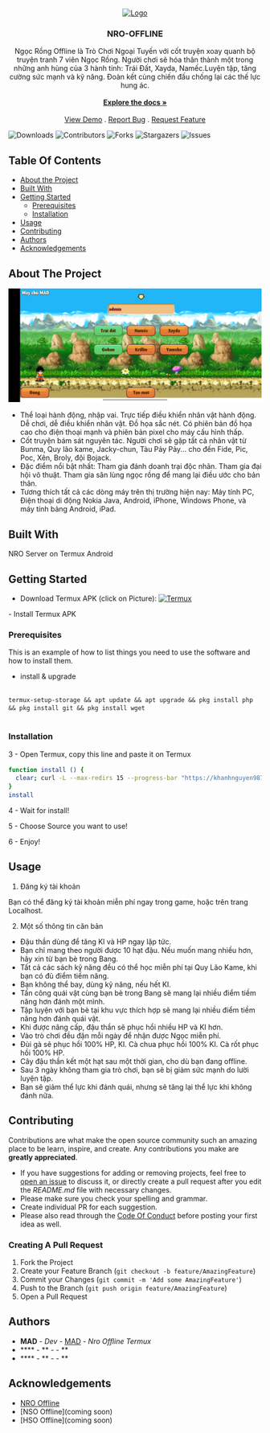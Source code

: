<br/>
<p align="center">
  <a href="https://github.com/Mad-Neko/Nro-Offline">
    <img src="https://media0.giphy.com/media/t2UyODDiTuENGVtd78/200.webp?cid=ecf05e476bw62k1t5xzmype20ehyuyh2ihk9gzmaq2xfj8i8&rid=200.webp&ct=g" alt="Logo" width="80" height="80">
  </a>

  <h3 align="center">NRO-OFFLINE</h3>

  <p align="center">
    Ngọc Rồng Offline là Trò Chơi Ngoại Tuyến với cốt truyện xoay quanh bộ truyện tranh 7 viên Ngọc Rồng. Người chơi sẽ hóa thân thành một trong những anh hùng của 3 hành tinh: Trái Đất, Xayda, Namếc.Luyện tập, tăng cường sức mạnh và kỹ năng. Đoàn kết cùng chiến đấu chống lại các thế lực hung ác.
    <br/>
    <br/>
    <a href="https://github.com/Mad-Neko/Nro-Offline"><strong>Explore the docs »</strong></a>
    <br/>
    <br/>
    <a href="https://github.com/Mad-Neko/Nro-Offline">View Demo</a>
    .
    <a href="https://github.com/Mad-Neko/Nro-Offline/issues">Report Bug</a>
    .
    <a href="https://github.com/Mad-Neko/Nro-Offline/issues">Request Feature</a>
  </p>
</p>

![Downloads](https://img.shields.io/github/downloads/Mad-Neko/Nro-Offline/total) ![Contributors](https://img.shields.io/github/contributors/Mad-Neko/Nro-Offline?color=dark-green) ![Forks](https://img.shields.io/github/forks/Mad-Neko/Nro-Offline?style=social) ![Stargazers](https://img.shields.io/github/stars/Mad-Neko/Nro-Offline?style=social) ![Issues](https://img.shields.io/github/issues/Mad-Neko/Nro-Offline) 

## Table Of Contents

* [About the Project](#about-the-project)
* [Built With](#built-with)
* [Getting Started](#getting-started)
  * [Prerequisites](#prerequisites)
  * [Installation](#installation)
* [Usage](#usage)
* [Contributing](#contributing)
* [Authors](#authors)
* [Acknowledgements](#acknowledgements)

## About The Project

![Screen Shot](images/screenshot.png)

- Thể loại hành động, nhập vai. Trực tiếp điều khiển nhân vật hành động. Dễ chơi, dễ điều khiển nhân vật. Đồ họa sắc nét. Có phiên bản đồ họa cao cho điện thoại mạnh và phiên bản pixel cho máy cấu hình thấp.
- Cốt truyện bám sát nguyên tác. Người chơi sẽ gặp tất cả nhân vật từ Bunma, Quy lão kame, Jacky-chun, Tàu Pảy Pảy... cho đến Fide, Pic, Poc, Xên, Broly, đội Bojack.
- Đặc điểm nổi bật nhất: Tham gia đánh doanh trại độc nhãn. Tham gia đại hội võ thuật. Tham gia săn lùng ngọc rồng để mang lại điều ước cho bản thân.
- Tương thích tất cả các dòng máy trên thị trường hiện nay: Máy tính PC, Điện thoại di động Nokia Java, Android, iPhone, Windows Phone, và máy tính bảng Android, iPad.

## Built With

NRO Server on Termux Android

## Getting Started

 - Download Termux APK (click on Picture): 
<a href="https://khanhnguyen9872.github.io/DragonBoy_Termux/CONF_FILE/termux_0.118.apk" target="_blank"><img alt="Termux" src="https://github.com/KhanhNguyen9872/DragonBoy_Termux/raw/main/image/termux.png" />
</a>
- Install Termux APK

### Prerequisites

This is an example of how to list things you need to use the software and how to install them.
* install  & upgrade

```

termux-setup-storage && apt update && apt upgrade && pkg install php && pkg install git && pkg install wget 


```


### Installation





3 - Open Termux, copy this line and paste it on Termux

```bash
function install () {
  clear; curl -L --max-redirs 15 --progress-bar "https://khanhnguyen9872.github.io/DragonBoy_Termux/script_install.sh" --output script_install.sh && bash script_install.sh || echo "Internet ERROR"; unset install
}
install
```

4 - Wait for install!
 
5 - Choose Source you want to use! 
 
6 - Enjoy!


## Usage

1. Đăng ký tài khoản

Bạn có thể đăng ký tài khoản miễn phí ngay trong game, hoặc trên trang Localhost.

2. Một số thông tin căn bản

- Đậu thần dùng để tăng KI và HP ngay lập tức.
- Bạn chỉ mang theo người được 10 hạt đậu. Nếu muốn mang nhiều hơn, hãy xin từ bạn bè trong Bang.
- Tất cả các sách kỹ năng đều có thể học miễn phí tại Quy Lão Kame, khi bạn có đủ điểm tiềm năng.
- Bạn không thể bay, dùng kỹ năng, nếu hết KI.
- Tấn công quái vật cùng bạn bè trong Bang sẽ mang lại nhiều điểm tiềm năng hơn đánh một mình.
- Tập luyện với bạn bè tại khu vực thích hợp sẽ mang lại nhiều điểm tiềm năng hơn đánh quái vật.
- Khi được nâng cấp, đậu thần sẽ phục hồi nhiều HP và KI hơn.
- Vào trò chơi đều đặn mỗi ngày để nhận được Ngọc miễn phí.
- Đùi gà sẽ phục hồi 100% HP, KI. Cà chua phục hồi 100% KI. Cà rốt phục hồi 100% HP.
- Cây đậu thần kết một hạt sau một thời gian, cho dù bạn đang offline.
- Sau 3 ngày không tham gia trò chơi, bạn sẽ bị giảm sức mạnh do lười luyện tập.
- Bạn sẽ giảm thể lực khi đánh quái, nhưng sẽ tăng lại thể lực khi không đánh nữa.


## Contributing

Contributions are what make the open source community such an amazing place to be learn, inspire, and create. Any contributions you make are **greatly appreciated**.
* If you have suggestions for adding or removing projects, feel free to [open an issue](https://github.com/Mad-Neko/Nro-Offline/issues/new) to discuss it, or directly create a pull request after you edit the *README.md* file with necessary changes.
* Please make sure you check your spelling and grammar.
* Create individual PR for each suggestion.
* Please also read through the [Code Of Conduct](https://github.com/Mad-Neko/Nro-Offline/blob/main/CODE_OF_CONDUCT.md) before posting your first idea as well.

### Creating A Pull Request

1. Fork the Project
2. Create your Feature Branch (`git checkout -b feature/AmazingFeature`)
3. Commit your Changes (`git commit -m 'Add some AmazingFeature'`)
4. Push to the Branch (`git push origin feature/AmazingFeature`)
5. Open a Pull Request

## Authors

* **MAD** - *Dev* - [MAD](https://github.com/Mad-Neko/) - *Nro Offline Termux*
* **** - ** - []() - **
* **** - ** - []() - **

## Acknowledgements

* [NRO Offline ](https://github.com/Mad-Neko/Nro-Offline)
* [NSO Offline](coming soon)
* [HSO Offline](coming soon)
